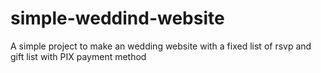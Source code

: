 # simple-weddind-website
A simple project to make an wedding website with a fixed list of rsvp and gift list with PIX payment method
